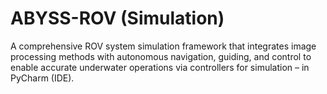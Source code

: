 # ABYSS-ROV (Simulation)
A comprehensive ROV system simulation framework that integrates image processing methods with autonomous navigation, guiding, and control to enable accurate underwater operations via controllers for simulation – in PyCharm (IDE).
